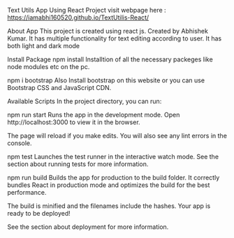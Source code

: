 Text Utils App Using React Project
visit webpage here : https://iamabhi160520.github.io/TextUtilis-React/

About App
This project is created using react js. Created by Abhishek Kumar. It has multiple functionality for text editing according to user. It has both light and dark mode

Install Package
npm install
Installtion of all the necessary packeges like node modules etc on the pc.

npm i bootstrap
Also Install bootstrap on this website or you can use Bootstrap CSS and JavaScript CDN.

Available Scripts
In the project directory, you can run:

npm run start
Runs the app in the development mode.
Open http://localhost:3000 to view it in the browser.

The page will reload if you make edits.
You will also see any lint errors in the console.

npm test
Launches the test runner in the interactive watch mode.
See the section about running tests for more information.

npm run build
Builds the app for production to the build folder.
It correctly bundles React in production mode and optimizes the build for the best performance.

The build is minified and the filenames include the hashes.
Your app is ready to be deployed!

See the section about deployment for more information.
